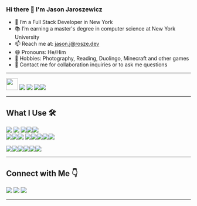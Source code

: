 ### Hi there 👋 I'm Jason Jaroszewicz 

- 🔭 I’m a Full Stack Developer in New York
- 📚 I’m earning a master's degree in computer science at New York University
- 📫 Reach me at: jason.j@rosze.dev
- 😄 Pronouns: He/Him
- 🚀 Hobbies: Photography, Reading, Duolingo, Minecraft and other games
- 👀 Contact me for collaboration inquiries or to ask me questions
<hr />

<img src="https://logodownload.org/wp-content/uploads/2022/01/nyu-logo-1.png" width="32" padding="16"> <img src="https://img.icons8.com/clouds/48/airplane-take-off.png"/> <img src="https://img.icons8.com/color/48/000000/book-reading.png"/> <img src="https://img.icons8.com/doodle/48/minecraft-grass-cube.png"/><img src="https://img.icons8.com/external-xnimrodx-lineal-color-xnimrodx/48/external-photography-seo-and-marketing-xnimrodx-lineal-color-xnimrodx.png"/>
<hr />

## What I Use 🛠
<img src="https://img.icons8.com/color/48/000000/javascript--v1.png"/>  <img src="https://img.icons8.com/color/48/000000/typescript.png"/>  <img src="https://img.icons8.com/color/48/000000/python--v1.png"/><img src="https://img.icons8.com/color/48/000000/java-coffee-cup-logo--v1.png"/><img src="https://img.icons8.com/color/48/000000/c-plus-plus-logo.png"/>  
<img src="https://img.icons8.com/color/48/vue-js.png"/><img src="https://img.icons8.com/color/48/000000/nodejs.png"/><img src="https://img.icons8.com/ultraviolet/40/000000/react--v1.png"/> <img src="https://img.icons8.com/color/48/000000/django.png"/><img src="https://img.icons8.com/color/48/000000/spring-logo.png"/><img src="https://img.icons8.com/color/48/tensorflow.png"/><img src="https://img.icons8.com/color/48/000000/mongodb.png"/><img src="https://img.icons8.com/color/48/000000/mysql-logo.png"/>   

<img src="https://img.icons8.com/color/48/000000/ubuntu--v1.png"/><img src="https://img.icons8.com/color/48/000000/mac-os-logo.png"/><img src="https://img.icons8.com/color/48/000000/windows-11.png"/><img src="https://img.icons8.com/color/48/000000/amazon-web-services.png"/><img src="https://img.icons8.com/fluency/48/jupyter.png"/><img src="https://img.icons8.com/color/48/visual-studio-code-2019.png"/>
<hr />

## Connect with Me 👇
[<img src="https://img.icons8.com/color/48/000000/linkedin.png"/>](https://www.linkedin.com/in/jason-jarosze/)
[<img src="https://img.icons8.com/color/48/000000/circled-envelope.png"/>](jason.j@rosze.dev)
[<img src="https://img.icons8.com/fluency/48/instagram-new.png"/>](https://www.instagram.com/jason.rosze/)
<hr />

